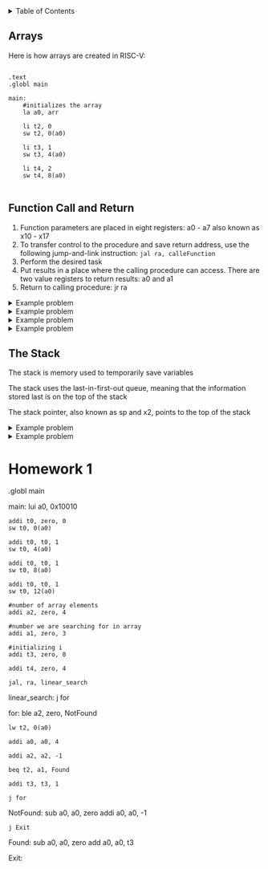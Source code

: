 <details>
<summary>Table of Contents</summary>
<ol>
  <li>
    <a href='#arrays'>Arrays</a>
  </li>
  <li>
    <a href='#function-call-and-return'>Function Call and Return</a>
  </li>
  <li>
    <a href='#the-stack'>The Stack</a>
  </li>
</ol>
</details>

## Arrays
Here is how arrays are created in RISC-V:

<pre>
<code class="language-riscv">
.text
.globl main

main:
	#initializes the array
 	la a0, arr
 	
 	li t2, 0
 	sw t2, 0(a0)
 	
 	li t3, 1
 	sw t3, 4(a0)
 	
 	li t4, 2
 	sw t4, 8(a0)
</code>
</pre>

## Function Call and Return
<ol>
  <li>Function parameters are placed in eight registers: a0 - a7 also known as x10 - x17</li>
  <li>To transfer control to the procedure and save return address, use the following jump-and-link instruction: <code>jal ra, calleFunction</code></li>
  <li>Perform the desired task</li>
  <li>Put results in a place where the calling procedure can access. There are two value registers to return results: a0 and a1</li>
  <li>Return to calling procedure: jr ra</li>
</ol>  

<details>
    <summary>Example problem</summary>

Write a function that takes two integers as arguments and returns their sum. Assume the arguments are passed in a0 and a1, and the return value should be stored in a0
<ul>  
  <details>
    <summary>Solution</summary>

<pre>
<code class="language-riscv">
main:
	addi a0, x0, 5
	addi a1, x0, 9

	jal Sum

Sum:
	add a0, a0, a1
	jr ra
</code>
</pre>
</details>
</ul>  
</details>

<details>
    <summary>Example problem</summary>

Find the maximum value in an array that you create using functions
<ul>  
  <details>
    <summary>Solution</summary>

<pre>
<code class="language-riscv">
.globl main

main:
	#initializes the array
 	li a0, 0x10010000
 	
 	li t0, 55
 	sw t0, 0(a0)
 	
 	li t1, 1
 	sw t1, 4(a0)
 	
 	li t2, 99
 	sw t2, 8(a0)
 	
 	li t3, 44
 	sw t3, 12(a0)
 	
 	#initalize parameter max value to first element of array
 	add a1, t0, zero
 	
 	#initialize parameter number of elements within array
 	addi, a2, zero, 4
 	
 	jal Maximum
 	
 	li a7, 10
 	ecall
 	
 Maximum:
 	jal ra, for
 	jr ra
 	
 for:
 	lw t5, 0(a0)
 	
 	addi a0, a0, 4
 	addi a2, a2, -1
 	
 	bgt t5, a1, updateMax
 	
 	bne a2, zero, for
 	
 	jr ra
 
 updateMax:
        sub a1, a1, zero
 	add, a1, t5, zero
 	
 	jr ra
</code>
</pre>
</details>
</ul>  
</details>

<details>
    <summary>Example problem</summary>

Find the number of even and odd numbers in an array
<ul>  
  <details>
    <summary>Solution</summary>

<pre>
<code class="language-riscv">
.globl main

main:
	#initialize the array
	li a0, 0x10010000
	
	#initialize the count of even numbers
	li t1, 0
	
	#initialize the count of odd numbers
	li t2, 0
	
	li t0, 2
	sw t0, 0(a0)
	
	li t3, 7
	sw t3, 4(a0)
	
	li t4, 8
	sw t4, 8(a0)
	
	li t5, 9
	sw t5, 12(a0)
	
	li t6, 10
	sw t6, 16(a0)
	
	li t0, 13
	sw t0, 20(a0)
	
	li t0, 15
	sw t0, 24(a0)
	
	li t0, 18
	sw t0, 28(a0)
	
	#number of elements in array
	li a1, 8
	
	jal findCounts
	
	li a7, 10
	ecall
	
findCounts:
	jal for
	jr ra
	
for:
	lw t0, 0(a0)
	
	addi a0, a0, 4
	
	andi t0, t0, 1
	
	bne t0, zero, addOdd
	j addEven
	
addOdd:
	addi t2, t2, 1
	j loopContinue
	
addEven:
	addi t1, t1, 1	
	j loopContinue
	
loopContinue:
	addi a1, a1, -1
	
	bne a1, zero, for
	
	jr ra
</code>
</pre>
</details>
</ul>  
</details>

<details>
    <summary>Example problem</summary>

Write a RISC-V instruction to call a function LINEAR_SEARCH located at a different address
<ul>  
  <details>
    <summary>Solution</summary>

jalr, ra, 0(t0) 
</details>
</ul>  
</details>

## The Stack
The stack is memory used to temporarily save variables

The stack uses the last-in-first-out queue, meaning that the information stored last is on the top of the stack

The stack pointer, also known as sp and x2, points to the top of the stack

<details>
    <summary>Example problem</summary>

Write a RISC-V instructions to allocate stack space and backup the original values of registers s0 and ra
<ul>  
  <details>
    <summary>Solution</summary>

addi sp, sp, -8
sw s0, 8(sp)
sw ra, 4(sp)
</details>
</ul>  
</details>

<details>
    <summary>Example problem</summary>

Write a RISC-V instructions to restore the original values of registers s0 and ra
<ul>  
  <details>
    <summary>Solution</summary>

lw s0, 8(sp)
lw ra, 4(sp)
addi sp, sp, 8
</details>
</ul>  
</details>

# Homework 1
.globl main

main:
	lui a0, 0x10010
	
	addi t0, zero, 0
	sw t0, 0(a0)
	
	addi t0, t0, 1
	sw t0, 4(a0)
	
	addi t0, t0, 1
	sw t0, 8(a0)
	
	addi t0, t0, 1
	sw t0, 12(a0)
	
	#number of array elements
	addi a2, zero, 4
	
	#number we are searching for in array
	addi a1, zero, 3
	
	#initializing i
	addi t3, zero, 0
	
	addi t4, zero, 4
	
	jal, ra, linear_search
	
linear_search:
	j for

for:
	ble a2, zero, NotFound

	lw t2, 0(a0)
	
	addi a0, a0, 4
	
	addi a2, a2, -1
	
	beq t2, a1, Found
	
	addi t3, t3, 1
	
	j for

NotFound:
	sub a0, a0, zero
	addi a0, a0, -1
	
	j Exit

Found:
	sub a0, a0, zero
	add a0, a0, t3

Exit:
	
